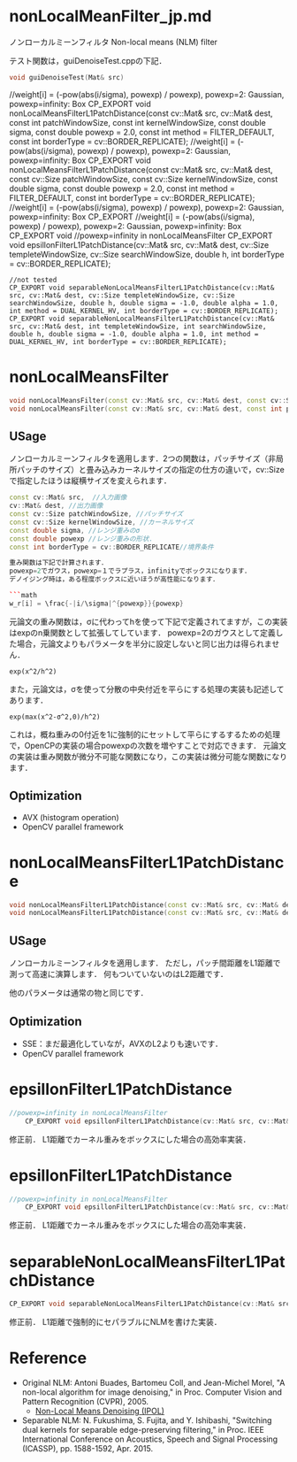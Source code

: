 nonLocalMeanFilter_jp.md
================
ノンローカルミーンフィルタ Non-local means (NLM) filter

テスト関数は，guiDenoiseTest.cppの下記．
```cpp
void guiDenoiseTest(Mat& src)
```

//weight[i] = (-pow(abs(i/sigma), powexp) / powexp), powexp=2: Gaussian, powexp=infinity: Box
	CP_EXPORT void nonLocalMeansFilterL1PatchDistance(const cv::Mat& src, cv::Mat& dest, const int patchWindowSize, const int kernelWindowSize, const double sigma, const double powexp = 2.0, const int method = FILTER_DEFAULT, const int borderType = cv::BORDER_REPLICATE);
	//weight[i] = (-pow(abs(i/sigma), powexp) / powexp), powexp=2: Gaussian, powexp=infinity: Box
	CP_EXPORT void nonLocalMeansFilterL1PatchDistance(const cv::Mat& src, cv::Mat& dest, const cv::Size patchWindowSize, const cv::Size kernelWindowSize, const double sigma, const double powexp = 2.0, const int method = FILTER_DEFAULT, const int borderType = cv::BORDER_REPLICATE);
	//weight[i] = (-pow(abs(i/sigma), powexp) / powexp), powexp=2: Gaussian, powexp=infinity: Box
	CP_EXPORT 
	//weight[i] = (-pow(abs(i/sigma), powexp) / powexp), powexp=2: Gaussian, powexp=infinity: Box
	CP_EXPORT void 
	//powexp=infinity in nonLocalMeansFilter
	CP_EXPORT void epsillonFilterL1PatchDistance(cv::Mat& src, cv::Mat& dest, cv::Size templeteWindowSize, cv::Size searchWindowSize, double h, int borderType = cv::BORDER_REPLICATE);
	
	//not tested
	CP_EXPORT void separableNonLocalMeansFilterL1PatchDistance(cv::Mat& src, cv::Mat& dest, cv::Size templeteWindowSize, cv::Size searchWindowSize, double h, double sigma = -1.0, double alpha = 1.0, int method = DUAL_KERNEL_HV, int borderType = cv::BORDER_REPLICATE);
	CP_EXPORT void separableNonLocalMeansFilterL1PatchDistance(cv::Mat& src, cv::Mat& dest, int templeteWindowSize, int searchWindowSize, double h, double sigma = -1.0, double alpha = 1.0, int method = DUAL_KERNEL_HV, int borderType = cv::BORDER_REPLICATE);

# nonLocalMeansFilter
```cpp
void nonLocalMeansFilter(const cv::Mat& src, cv::Mat& dest, const cv::Size patchWindowSize, const cv::Size kernelWindowSize, const double sigma, const double powexp = 2.0, const int borderType = cv::BORDER_REPLICATE);
void nonLocalMeansFilter(const cv::Mat& src, cv::Mat& dest, const int patchWindowSize, const int kernelWindowSize, const double sigma, const double powexp = 2.0, const int borderType = cv::BORDER_REPLICATE);
```
## USage
ノンローカルミーンフィルタを適用します．2つの関数は，パッチサイズ（非局所パッチのサイズ）と畳み込みカーネルサイズの指定の仕方の違いで，cv::Sizeで指定したほうは縦横サイズを変えられます．

```cpp
const cv::Mat& src,  //入力画像
cv::Mat& dest, //出力画像
const cv::Size patchWindowSize, //パッチサイズ
const cv::Size kernelWindowSize, //カーネルサイズ
const double sigma, //レンジ重みのσ
const double powexp //レンジ重みの形状．
const int borderType = cv::BORDER_REPLICATE//境界条件

重み関数は下記で計算されます．
powexp=2でガウス，powexp=１でラプラス，infinityでボックスになります．
デノイジング時は，ある程度ボックスに近いほうが高性能になります．

```math
w_r[i] = \frac{-|i/\sigma|^{powexp}}{powexp}
```

元論文の重み関数は，σに代わってhを使って下記で定義されてますが，この実装はexpのn乗関数として拡張してしています．
powexp=2のガウスとして定義した場合，元論文よりもパラメータを半分に設定しないと同じ出力は得られません．


```
exp(x^2/h^2)
```

また，元論文は，σを使って分散の中央付近を平らにする処理の実装も記述してあります．

```
exp(max(x^2-σ^2,0)/h^2)
```

これは，概ね重みの0付近を1に強制的にセットして平らにするするための処理で，OpenCPの実装の場合powexpの次数を増やすことで対応できます．
元論文の実装は重み関数が微分不可能な関数になり，この実装は微分可能な関数になります．

## Optimization
* AVX (histogram operation)
* OpenCV parallel framework

# nonLocalMeansFilterL1PatchDistance
```cpp
void nonLocalMeansFilterL1PatchDistance(const cv::Mat& src, cv::Mat& dest, const cv::Size patchWindowSize, const cv::Size kernelWindowSize, const double sigma, const double powexp = 2.0, const int borderType = cv::BORDER_REPLICATE);
void nonLocalMeansFilterL1PatchDistance(const cv::Mat& src, cv::Mat& dest, const int patchWindowSize, const int kernelWindowSize, const double sigma, const double powexp = 2.0, const int borderType = cv::BORDER_REPLICATE);
```
## USage
ノンローカルミーンフィルタを適用します．
ただし，パッチ間距離をL1距離で測って高速に演算します．
何もついていないのはL2距離です．

他のパラメータは通常の物と同じです．

## Optimization
* SSE：まだ最適化していなが，AVXのL2よりも速いです．
* OpenCV parallel framework


# epsillonFilterL1PatchDistance
```cpp
//powexp=infinity in nonLocalMeansFilter
	CP_EXPORT void epsillonFilterL1PatchDistance(cv::Mat& src, cv::Mat& dest, cv::Size templeteWindowSize, cv::Size searchWindowSize, double h, int borderType = cv::BORDER_REPLICATE);
```
修正前．
L1距離でカーネル重みをボックスにした場合の高効率実装．

# epsillonFilterL1PatchDistance
```cpp
//powexp=infinity in nonLocalMeansFilter
	CP_EXPORT void epsillonFilterL1PatchDistance(cv::Mat& src, cv::Mat& dest, cv::Size templeteWindowSize, cv::Size searchWindowSize, double h, int borderType = cv::BORDER_REPLICATE);
```
修正前．
L1距離でカーネル重みをボックスにした場合の高効率実装．

# separableNonLocalMeansFilterL1PatchDistance
```cpp
CP_EXPORT void separableNonLocalMeansFilterL1PatchDistance(cv::Mat& src, cv::Mat& dest, cv::Size templeteWindowSize, cv::Size searchWindowSize, double h, double sigma = -1.0, double alpha = 1.0, int method = DUAL_KERNEL_HV, int borderType = cv::BORDER_REPLICATE);
```
修正前．
L1距離で強制的にセパラブルにNLMを書けた実装．

# Reference

* Original NLM: Antoni Buades, Bartomeu Coll, and Jean-Michel Morel, "A non-local algorithm for image denoising," in Proc. Computer Vision and Pattern Recognition (CVPR), 2005.
	* [Non-Local Means Denoising (IPOL)](http://www.ipol.im/pub/art/2011/bcm_nlm/)
* Separable NLM: N. Fukushima, S. Fujita, and Y. Ishibashi, "Switching dual kernels for separable edge-preserving filtering," in Proc. IEEE International Conference on Acoustics, Speech and Signal Processing (ICASSP), pp. 1588-1592, Apr. 2015.
